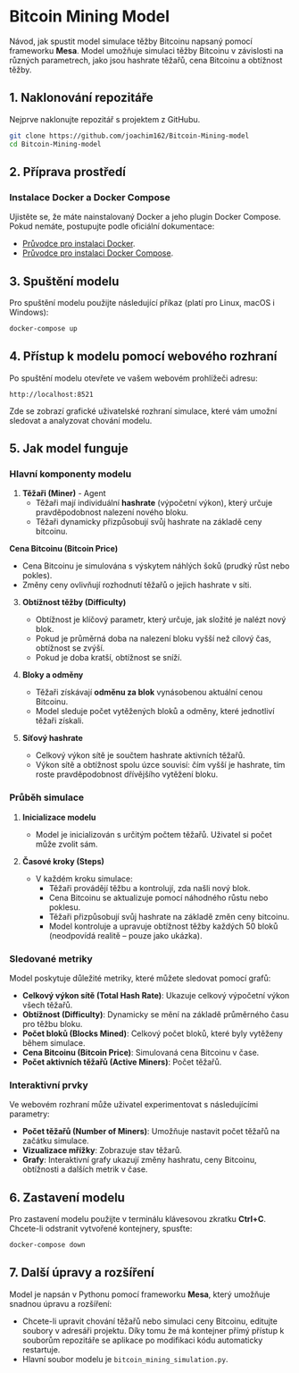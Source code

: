 # Bitcoin Mining Model

Návod, jak spustit model simulace těžby Bitcoinu napsaný pomocí frameworku **Mesa**. Model umožňuje simulaci těžby Bitcoinu v závislosti na různých parametrech, jako jsou hashrate těžařů, cena Bitcoinu a obtížnost těžby.

## 1. **Naklonování repozitáře**

Nejprve naklonujte repozitář s projektem z GitHubu.

```bash
git clone https://github.com/joachim162/Bitcoin-Mining-model
cd Bitcoin-Mining-model
```

## 2. **Příprava prostředí**

### Instalace Docker a Docker Compose

Ujistěte se, že máte nainstalovaný Docker a jeho plugin Docker Compose. Pokud nemáte, postupujte podle oficiální dokumentace: 

- [Průvodce pro instalaci Docker](https://docs.docker.com/get-docker/).
- [Průvodce pro instalaci Docker Compose](https://docs.docker.com/compose/install/).

## 3. **Spuštění modelu**

Pro spuštění modelu použijte následující příkaz (platí pro Linux, macOS i Windows):

```bash
docker-compose up
```

## 4. **Přístup k modelu pomocí webového rozhraní**

Po spuštění modelu otevřete ve vašem webovém prohlížeči adresu:

```
http://localhost:8521
```

Zde se zobrazí grafické uživatelské rozhraní simulace, které vám umožní sledovat a analyzovat chování modelu.

## 5. **Jak model funguje**

### **Hlavní komponenty modelu**

1. **Těžaři (Miner)** - Agent
   - Těžaři mají individuální **hashrate** (výpočetní výkon), který určuje pravděpodobnost nalezení nového bloku.
   - Těžaři dynamicky přizpůsobují svůj hashrate na základě ceny bitcoinu.

 **Cena Bitcoinu (Bitcoin Price)**
   - Cena Bitcoinu je simulována s výskytem náhlých šoků (prudký růst nebo pokles).  
   - Změny ceny ovlivňují rozhodnutí těžařů o jejich hashrate v síti.

3. **Obtížnost těžby (Difficulty)**  
   - Obtížnost je klíčový parametr, který určuje, jak složité je nalézt nový blok.  
   - Pokud je průměrná doba na nalezení bloku vyšší než cílový čas, obtížnost se zvýší.  
   - Pokud je doba kratší, obtížnost se sníží.  

4. **Bloky a odměny**  
   - Těžaři získávají **odměnu za blok** vynásobenou aktuální cenou Bitcoinu.  
   - Model sleduje počet vytěžených bloků a odměny, které jednotliví těžaři získali.

5. **Síťový hashrate**  
   - Celkový výkon sítě je součtem hashrate aktivních těžařů.  
   - Výkon sítě a obtížnost spolu úzce souvisí: čím vyšší je hashrate, tím roste pravděpodobnost dřívějšího vytěžení bloku.

### **Průběh simulace**

1. **Inicializace modelu**  
   - Model je inicializován s určitým počtem těžařů. Uživatel si počet může zvolit sám.

1. **Časové kroky (Steps)**  
   - V každém kroku simulace:  
     - Těžaři provádějí těžbu a kontrolují, zda našli nový blok.
     - Cena Bitcoinu se aktualizuje pomocí náhodného růstu nebo poklesu.  
     - Těžaři přizpůsobují svůj hashrate na základě změn ceny bitcoinu.  
     - Model kontroluje a upravuje obtížnost těžby každých 50 bloků (neodpovídá realitě – pouze jako ukázka).

### **Sledované metriky**

Model poskytuje důležité metriky, které můžete sledovat pomocí grafů:

- **Celkový výkon sítě (Total Hash Rate)**: Ukazuje celkový výpočetní výkon všech těžařů.  
- **Obtížnost (Difficulty)**: Dynamicky se mění na základě průměrného času pro těžbu bloku.  
- **Počet bloků (Blocks Mined)**: Celkový počet bloků, které byly vytěženy během simulace.  
- **Cena Bitcoinu (Bitcoin Price)**: Simulovaná cena Bitcoinu v čase.  
- **Počet aktivních těžařů (Active Miners)**: Počet těžařů.

### **Interaktivní prvky**

Ve webovém rozhraní může uživatel experimentovat s následujícími parametry:

- **Počet těžařů (Number of Miners)**: Umožňuje nastavit počet těžařů na začátku simulace.  
- **Vizualizace mřížky**: Zobrazuje stav těžarů.
- **Grafy**: Interaktivní grafy ukazují změny hashratu, ceny Bitcoinu, obtížnosti a dalších metrik v čase.

## 6. **Zastavení modelu**

Pro zastavení modelu použijte v terminálu klávesovou zkratku **Ctrl+C**. Chcete-li odstranit vytvořené kontejnery, spusťte:

```bash
docker-compose down
```

## 7. **Další úpravy a rozšíření**

Model je napsán v Pythonu pomocí frameworku **Mesa**, který umožňuje snadnou úpravu a rozšíření:

- Chcete-li upravit chování těžařů nebo simulaci ceny Bitcoinu, editujte soubory v adresáři projektu. Díky tomu že má kontejner přímý přístup k souborům repozitáře se aplikace po modifikaci kódu automaticky restartuje.
- Hlavní soubor modelu je `bitcoin_mining_simulation.py`.

